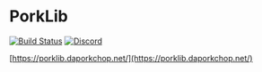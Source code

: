# PorkLib

[![Build Status](https://jenkins.daporkchop.net/job/PorkLib/badge/icon)](https://jenkins.daporkchop.net/job/PorkLib/) [![Discord](https://img.shields.io/discord/428813657816956929.svg)](https://discord.gg/FrBHHCk)

[https://porklib.daporkchop.net/](https://porklib.daporkchop.net/)
